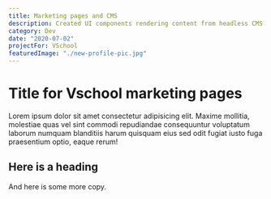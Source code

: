 ```yaml
---
title: Marketing pages and CMS
description: Created UI components rendering content from headless CMS.
category: Dev
date: "2020-07-02"
projectFor: VSchool
featuredImage: "./new-profile-pic.jpg"
---
```


# Title for Vschool marketing pages

Lorem ipsum dolor sit amet consectetur adipisicing elit. Maxime mollitia,
molestiae quas vel sint commodi repudiandae consequuntur voluptatum laborum
numquam blanditiis harum quisquam eius sed odit fugiat iusto fuga praesentium
optio, eaque rerum!

## Here is a heading

And here is some more copy.
